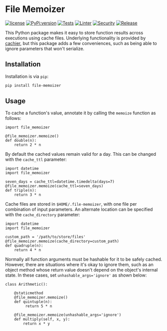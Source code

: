 # File Memoizer

[![license](https://img.shields.io/github/license/lordjabez/file-memoizer?color=blue&label=License)](https://opensource.org/licenses/MIT)
[![PyPi:version](https://img.shields.io/pypi/v/file-memoizer?color=blue&label=PyPI)](https://pypi.org/project/file-memoizer/)
[![Tests](https://github.com/lordjabez/file-memoizer/actions/workflows/test.yml/badge.svg)](https://github.com/lordjabez/file-memoizer/actions/workflows/test.yml)
[![Linter](https://github.com/lordjabez/file-memoizer/actions/workflows/lint.yml/badge.svg)](https://github.com/lordjabez/file-memoizer/actions/workflows/lint.yml)
[![Security](https://github.com/lordjabez/file-memoizer/actions/workflows/scan.yml/badge.svg)](https://github.com/lordjabez/file-memoizer/actions/workflows/scan.yml)
[![Release](https://github.com/lordjabez/file-memoizer/actions/workflows/release.yml/badge.svg)](https://github.com/lordjabez/file-memoizer/actions/workflows/release.yml)

This Python package makes it easy to store function results across executions using cache files.
Underlying functionality is provided by [cachier](https://github.com/python-cachier/cachier), but
this package adds a few conveniences, such as being able to ignore parameters that won't serialize.


## Installation

Installation is via `pip`:

```bash
pip install file-memoizer
```


## Usage

To cache a function's value, annotate it by calling the `memoize`
function as follows:

```python3
import file_memoizer

@file_memoizer.memoize()
def double(n):
    return 2 * n
```

By default the cached values remain valid for a day. This can be changed
with the `cache_ttl` parameter:

```python3
import datetime
import file_memoizer

seven_days = cache_ttl=datetime.timedelta(days=7)
@file_memoizer.memoize(cache_ttl=seven_days)
def triple(n):
    return 3 * n
```

Cache files are stored in `$HOME/.file-memoizer`, with one file per
combination of input parameters. An alternate location can be specified
with the `cache_directory` parameter:

```python3
import datetime
import file_memoizer

custom_path = '/path/to/store/files'
@file_memoizer.memoize(cache_directory=custom_path)
def quadruple(n):
    return 4 * n
```

Normally all function arguments must be hashable for it to be safely cached. However,
there are situations where it's okay to ignore them, such as an object method whose
return value doesn't depend on the object's internal state. In these cases, set
`unhashable_args='ignore'` as shown below:

```python3
class Arithmetic():

    @staticmethod
    @file_memoizer.memoize()
    def quintuple(n):
         return 5 * n
    
    @file_memoizer.memoize(unhashable_args='ignore')
    def multiply(self, x, y):
        return x * y
```
